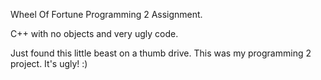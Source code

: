 Wheel Of Fortune
Programming 2 Assignment.

C++ with no objects and very ugly code.

Just found this little beast on a thumb drive.
This was my programming 2 project. It's ugly! :)